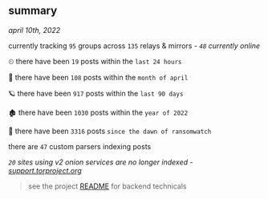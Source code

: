 
## summary
_april 10th, 2022_

currently tracking `95` groups across `135` relays & mirrors - _`48` currently online_

⏲ there have been `19` posts within the `last 24 hours`

🦈 there have been `108` posts within the `month of april`

🪐 there have been `917` posts within the `last 90 days`

🏚 there have been `1030` posts within the `year of 2022`

🦕 there have been `3316` posts `since the dawn of ransomwatch`

there are `47` custom parsers indexing posts

_`20` sites using v2 onion services are no longer indexed - [support.torproject.org](https://support.torproject.org/onionservices/v2-deprecation/)_

> see the project [README](https://github.com/thetanz/ransomwatch#ransomwatch--) for backend technicals
